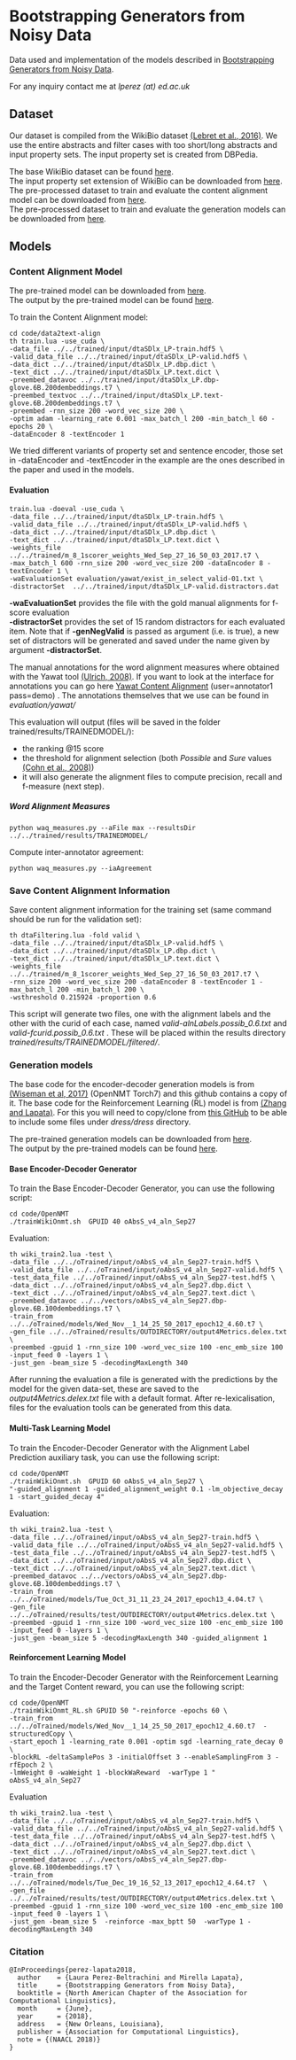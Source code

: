 # Bootstrapping Generators from Noisy Data

Data used and implementation of the models described in [Bootstrapping Generators from Noisy Data](https://arxiv.org/abs/1804.06385). 


For any inquiry contact me at *lperez (at) ed.ac.uk*

## Dataset

Our dataset is compiled from the WikiBio dataset [(Lebret et al., 2016)](https://arxiv.org/abs/1603.07771). We use the entire abstracts and filter cases with too short/long abstracts and input property sets. The input property set is created from DBPedia. 

The base WikiBio dataset can be found [here](https://github.com/DavidGrangier/wikipedia-biography-dataset).   
The input property set extension of WikiBio can be downloaded from [here](https://drive.google.com/open?id=1jUbuyXe3R8tVQKKy5qCUh08nyBQIP3Dv).   
The pre-processed dataset to train and evaluate the content alignment model can be downloaded from [here](https://drive.google.com/open?id=1K4IyxQDD7Ui8It8qvf5MV1pqZCwUZB1b).  
The pre-processed dataset to train and evaluate the generation models can be downloaded from [here](https://drive.google.com/open?id=1CRyRWgMvymMbyqc8IHQSl6oWrH55-_uZ).  

## Models

### Content Alignment Model

The pre-trained model can be downloaded from [here](https://drive.google.com/open?id=1jZcBloHi_CShyFSapYHauqVz8HT84vPT).  
The output by the pre-trained model can be found [here](https://drive.google.com/open?id=1IUDs17e50AEhKKqkVcXVUJNg7QqyQkRh).

To train the Content Alignment model:
```
cd code/data2text-align
th train.lua -use_cuda \
-data_file ../../trained/input/dtaSDlx_LP-train.hdf5 \
-valid_data_file ../../trained/input/dtaSDlx_LP-valid.hdf5 \
-data_dict ../../trained/input/dtaSDlx_LP.dbp.dict \
-text_dict ../../trained/input/dtaSDlx_LP.text.dict \
-preembed_datavoc ../../trained/input/dtaSDlx_LP.dbp-glove.6B.200dembeddings.t7 \
-preembed_textvoc ../../trained/input/dtaSDlx_LP.text-glove.6B.200dembeddings.t7 \
-preembed -rnn_size 200 -word_vec_size 200 \
-optim adam -learning_rate 0.001 -max_batch_l 200 -min_batch_l 60 -epochs 20 \
-dataEncoder 8 -textEncoder 1
```

We tried different variants of property set and sentence encoder, those set in -dataEncoder and -textEncoder in the example are the ones described in the paper and used in the models.

#### Evaluation
```
train.lua -doeval -use_cuda \
-data_file ../../trained/input/dtaSDlx_LP-train.hdf5 \
-valid_data_file ../../trained/input/dtaSDlx_LP-valid.hdf5 \
-data_dict ../../trained/input/dtaSDlx_LP.dbp.dict \
-text_dict ../../trained/input/dtaSDlx_LP.text.dict \
-weights_file ../../trained/m_8_1scorer_weights_Wed_Sep_27_16_50_03_2017.t7 \
-max_batch_l 600 -rnn_size 200 -word_vec_size 200 -dataEncoder 8 -textEncoder 1 \
-waEvaluationSet evaluation/yawat/exist_in_select_valid-01.txt \
-distractorSet  ../../trained/input/dtaSDlx_LP-valid.distractors.dat
```
**-waEvaluationSet** provides the file with the gold manual alignments for f-score evaluation  
**-distractorSet** provides the set of 15 random distractors for each evaluated item. Note that if **-genNegValid** is passed as argument (i.e. is true), a new set of distractors will be generated and saved under the name given by argument **-distractorSet**.

The manual annotations for the word alignment measures where obtained with the Yawat tool [(Ulrich, 2008)](https://pdfs.semanticscholar.org/e747/f6af80421a278c9c6aeccb8abdf26445cb7f.pdf). If you want to look at the interface for annotations you can go here [Yawat Content Alignment](http://homepages.inf.ed.ac.uk/cgi/lperez/yawat-dta/cgi/yawat.cgi) (user=annotator1 pass=demo) .
The annotations themselves that we use can be found in *evaluation/yawat/*

This evaluation will output (files will be saved in the folder trained/results/TRAINEDMODEL/):   
- the ranking @15 score 
- the threshold for alignment selection (both *Possible* and *Sure* values [(Cohn et al., 2008)](https://www.mitpressjournals.org/doi/pdf/10.1162/coli.08-003-R1-07-044))
- it will also generate the alignment files to compute precision, recall and f-measure (next step).


##### Word Alignment Measures
```
python waq_measures.py --aFile max --resultsDir ../../trained/results/TRAINEDMODEL/
```

Compute inter-annotator agreement:
```
python waq_measures.py --iaAgreement
```

### Save Content Alignment Information

Save content alignment information for the training set (same command should be run for the validation set):

```
th dtaFiltering.lua -fold valid \
-data_file ../../trained/input/dtaSDlx_LP-valid.hdf5 \
-data_dict ../../trained/input/dtaSDlx_LP.dbp.dict \
-text_dict ../../trained/input/dtaSDlx_LP.text.dict \
-weights_file ../../trained/m_8_1scorer_weights_Wed_Sep_27_16_50_03_2017.t7 \
-rnn_size 200 -word_vec_size 200 -dataEncoder 8 -textEncoder 1 -max_batch_l 200 -min_batch_l 200 \
-wsthreshold 0.215924 -proportion 0.6 
```

This script will generate two files, one with the alignment labels and the other with the curid of each case, named *valid-alnLabels.possib_0.6.txt* and *valid-fcurid.possib_0.6.txt* . These will be placed within the results directory *trained/results/TRAINEDMODEL/filtered/*.  

### Generation models

The base code for the encoder-decoder generation models is from [(Wiseman et al, 2017)](https://arxiv.org/abs/1707.08052) (OpenNMT Torch7) and this github contains a copy of it. The base code for the Reinforcement Learning (RL) model is from [(Zhang and Lapata)](http://aclweb.org/anthology/D/D17/D17-1062.pdf). For this you will need to copy/clone from [this GitHub](https://github.com/XingxingZhang/dress) to be able to include some files under *dress/dress* directory.

The pre-trained generation models can be downloaded from [here](https://drive.google.com/open?id=1z7gG97S5DpY_NX7dLB9sl5R7jMHu1Lq-).  
The output by the pre-trained models can be found [here](https://drive.google.com/open?id=1TjlOIk16OvjOrBKZ-4dftJR5eYrSi1e5).

#### Base Encoder-Decoder Generator

To train the Base Encoder-Decoder Generator, you can use the following script:

```
cd code/OpenNMT
./trainWikiOnmt.sh  GPUID 40 oAbsS_v4_aln_Sep27
```

Evaluation:

```
th wiki_train2.lua -test \
-data_file ../../oTrained/input/oAbsS_v4_aln_Sep27-train.hdf5 \
-valid_data_file ../../oTrained/input/oAbsS_v4_aln_Sep27-valid.hdf5 \
-test_data_file ../../oTrained/input/oAbsS_v4_aln_Sep27-test.hdf5 \
-data_dict ../../oTrained/input/oAbsS_v4_aln_Sep27.dbp.dict \
-text_dict ../../oTrained/input/oAbsS_v4_aln_Sep27.text.dict \
-preembed_datavoc ../../vectors/oAbsS_v4_aln_Sep27.dbp-glove.6B.100dembeddings.t7 \
-train_from ../../oTrained/models/Wed_Nov__1_14_25_50_2017_epoch12_4.60.t7 \
-gen_file ../../oTrained/results/OUTDIRECTORY/output4Metrics.delex.txt \
-preembed -gpuid 1 -rnn_size 100 -word_vec_size 100 -enc_emb_size 100 -input_feed 0 -layers 1 \
-just_gen -beam_size 5 -decodingMaxLength 340
```

After running the evaluation a file is generated with the predictions by the model for the given data-set, these are saved to the *output4Metrics.delex.txt* file with a default format. After re-lexicalisation,  files for the evaluation tools can be generated from this data.


#### Multi-Task Learning Model

To train the Encoder-Decoder Generator with the Alignment Label Prediction auxiliary task, you can use the following script:

```
cd code/OpenNMT
./trainWikiOnmt.sh  GPUID 60 oAbsS_v4_aln_Sep27 \
"-guided_alignment 1 -guided_alignment_weight 0.1 -lm_objective_decay 1 -start_guided_decay 4"
```

Evaluation:

```
th wiki_train2.lua -test \
-data_file ../../oTrained/input/oAbsS_v4_aln_Sep27-train.hdf5 \
-valid_data_file ../../oTrained/input/oAbsS_v4_aln_Sep27-valid.hdf5 \
-test_data_file ../../oTrained/input/oAbsS_v4_aln_Sep27-test.hdf5 \
-data_dict ../../oTrained/input/oAbsS_v4_aln_Sep27.dbp.dict \
-text_dict ../../oTrained/input/oAbsS_v4_aln_Sep27.text.dict \
-preembed_datavoc ../../vectors/oAbsS_v4_aln_Sep27.dbp-glove.6B.100dembeddings.t7 \
-train_from ../../oTrained/models/Tue_Oct_31_11_23_24_2017_epoch13_4.04.t7 \
-gen_file ../../oTrained/results/test/OUTDIRECTORY/output4Metrics.delex.txt \
-preembed -gpuid 1 -rnn_size 100 -word_vec_size 100 -enc_emb_size 100 -input_feed 0 -layers 1 \
-just_gen -beam_size 5 -decodingMaxLength 340 -guided_alignment 1
```


#### Reinforcement Learning Model

To train the Encoder-Decoder Generator with the Reinforcement Learning and the Target Content reward, you can use the following script:

```
cd code/OpenNMT
./trainWikiOnmt_RL.sh GPUID 50 "-reinforce -epochs 60 \
-train_from ../../oTrained/models/Wed_Nov__1_14_25_50_2017_epoch12_4.60.t7  -structuredCopy \
-start_epoch 1 -learning_rate 0.001 -optim sgd -learning_rate_decay 0 \
-blockRL -deltaSamplePos 3 -initialOffset 3 --enableSamplingFrom 3 -rfEpoch 2 \
-lmWeight 0 -waWeight 1 -blockWaReward  -warType 1 " oAbsS_v4_aln_Sep27
```

Evaluation

```
th wiki_train2.lua -test \
-data_file ../../oTrained/input/oAbsS_v4_aln_Sep27-train.hdf5 \
-valid_data_file ../../oTrained/input/oAbsS_v4_aln_Sep27-valid.hdf5 \
-test_data_file ../../oTrained/input/oAbsS_v4_aln_Sep27-test.hdf5 \
-data_dict ../../oTrained/input/oAbsS_v4_aln_Sep27.dbp.dict \
-text_dict ../../oTrained/input/oAbsS_v4_aln_Sep27.text.dict \
-preembed_datavoc ../../vectors/oAbsS_v4_aln_Sep27.dbp-glove.6B.100dembeddings.t7 \
-train_from ../../oTrained/models/Tue_Dec_19_16_52_13_2017_epoch12_4.64.t7  \
-gen_file ../../oTrained/results/test/OUTDIRECTORY/output4Metrics.delex.txt \
-preembed -gpuid 1 -rnn_size 100 -word_vec_size 100 -enc_emb_size 100 -input_feed 0 -layers 1 \
-just_gen -beam_size 5  -reinforce -max_bptt 50  -warType 1 -decodingMaxLength 340 
```


### Citation

```
@InProceedings{perez-lapata2018,
  author    = {Laura Perez-Beltrachini and Mirella Lapata},
  title     = {Bootstrapping Generators from Noisy Data},
  booktitle = {North American Chapter of the Association for Computational Linguistics},
  month     = {June},
  year      = {2018},
  address   = {New Orleans, Louisiana},
  publisher = {Association for Computational Linguistics},
  note = {(NAACL 2018)}
}
```
